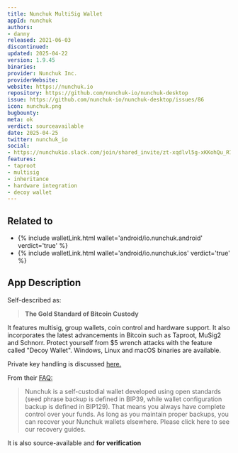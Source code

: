 ```yaml
---
title: Nunchuk MultiSig Wallet
appId: nunchuk
authors:
- danny
released: 2021-06-03
discontinued: 
updated: 2025-04-22
version: 1.9.45
binaries: 
provider: Nunchuk Inc.
providerWebsite: 
website: https://nunchuk.io
repository: https://github.com/nunchuk-io/nunchuk-desktop
issue: https://github.com/nunchuk-io/nunchuk-desktop/issues/86
icon: nunchuk.png
bugbounty: 
meta: ok
verdict: sourceavailable
date: 2025-04-25
twitter: nunchuk_io
social:
- https://nunchukio.slack.com/join/shared_invite/zt-xqdlvl5g-xKKohQu_R7IUo7_np8rVaw#/shared-invite/email 
features: 
- taproot
- multisig
- inheritance
- hardware integration
- decoy wallet
---
```


## Related to

- {% include walletLink.html wallet='android/io.nunchuk.android' verdict='true' %}
- {% include walletLink.html wallet='android/io.nunchuk.ios' verdict='true' %}

## App Description

Self-described as:

> **The Gold Standard of Bitcoin Custody**

It features multisig, group wallets, coin control and hardware support. It also incorporates the latest advancements in Bitcoin such as Taproot, MuSig2 and Schnorr. Protect yourself from $5 wrench attacks with the feature called "Decoy Wallet". Windows, Linux and macOS binaries are available.

Private key handling is discussed [here.](https://resources.nunchuk.io/getting-started/createsoftwarekey/)

From their [FAQ:](https://resources.nunchuk.io/faq/)

> Nunchuk is a self-custodial wallet developed using open standards (seed phrase backup is defined in BIP39, while wallet configuration backup is defined in BIP129). That means you always have complete control over your funds. As long as you maintain proper backups, you can recover your Nunchuk wallets elsewhere. Please click here to see our recovery guides.

It is also source-available and **for verification**